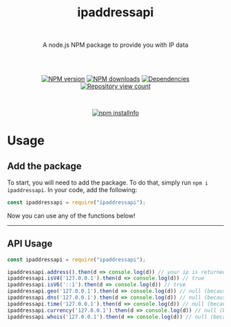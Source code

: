 
<div align="center">
  <br>

# ipaddressapi
<br>
<p>
A node.js NPM package to provide you with IP data
</p>
<br>
<p>
<br>
<a href="https://www.npmjs.com/package/ipaddressapi"><img src="https://img.shields.io/npm/v/ipaddressapi.svg?maxAge=3600" alt="NPM version" /></a>
<a href="https://www.npmjs.com/package/ipaddressapi"><img src="https://img.shields.io/npm/dt/ipaddressapi.svg?maxAge=3600" alt="NPM downloads" /></a>
<a href="https://david-dm.org/milanmdev/ipaddressapi"><img src="https://img.shields.io/david/milanmdev/ipaddressapi.svg?maxAge=3600" alt="Dependencies" /></a>
<a href="https://www.npmjs.com/package/ipaddressapi"><img src="https://api.ghprofile.me/view?username=milanmdev-ipaddressapi&label=repository%20view%20count&style=flat" alt="Repository view count" /></a>
</p>

<br>

<p>
<a href="https://nodei.co/npm/ipaddressapi/"><img src="https://nodei.co/npm/ipaddressapi.png?downloads=true&stars=true" alt="npm installnfo" /></a>
</p>

</div>

# Usage

## Add the package

To start, you will need to add the package. To do that, simply run `npm i ipaddressapi`. In your code, add the following:

```js
const ipaddressapi = require("ipaddressapi");
```

Now you can use any of the functions below!

* * *

## API Usage
```js
const ipaddressapi = require("ipaddressapi");

ipaddressapi.address().then(d => console.log(d)) // your ip is returned
ipaddressapi.isV4('127.0.0.1').then(d => console.log(d)) // true
ipaddressapi.isV6('::1').then(d => console.log(d)) // true
ipaddressapi.geo('127.0.0.1').then(d => console.log(d)) // null (because IP is localhost)
ipaddressapi.dns('127.0.0.1').then(d => console.log(d)) // null (because IP is localhost)
ipaddressapi.time('127.0.0.1').then(d => console.log(d)) // null (because IP is localhost)
ipaddressapi.currency('127.0.0.1').then(d => console.log(d)) // null (because IP is localhost)
ipaddressapi.whois('127.0.0.1').then(d => console.log(d)) // null (because IP is localhost)
```
